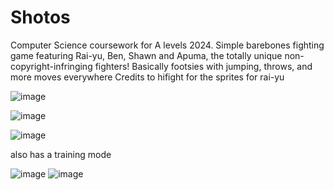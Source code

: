 # Shotos
Computer Science coursework for A levels 2024. 
Simple barebones fighting game featuring Rai-yu, Ben, Shawn and Apuma, the totally unique non-copyright-infringing fighters!
Basically footsies with jumping, throws, and more moves everywhere
Credits to hifight for the sprites for rai-yu

![image](https://github.com/chrispo-git/cs-coursework/assets/69305550/7d849596-cf2a-4578-9c7d-1c6aff6addb7)

![image](https://github.com/chrispo-git/cs-coursework/assets/69305550/da60c2e6-1f20-4751-8ee9-7f3e31e142d9)

![image](https://github.com/chrispo-git/cs-coursework/assets/69305550/2ab4ca4b-62c5-4113-ae73-21def5d39ef2)

also has a training mode

![image](https://github.com/chrispo-git/cs-coursework/assets/69305550/018bb5ed-d2b2-4df4-9466-24f9a3ede173)
![image](https://github.com/chrispo-git/cs-coursework/assets/69305550/92eb0217-0ce4-44fd-8e2c-a12bcc5cb62c)
